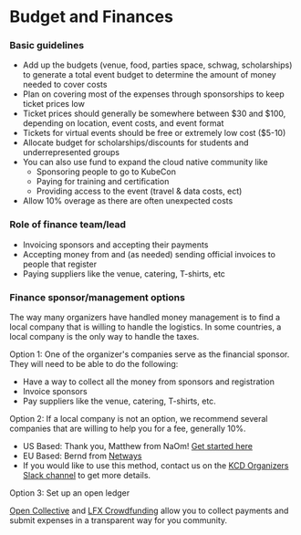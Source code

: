 # Budget and Finances


### Basic guidelines

* Add up the budgets (venue, food, parties space, schwag, scholarships) to generate a total event budget to determine the amount of money needed to cover costs
* Plan on covering most of the expenses through sponsorships to keep ticket prices low
* Ticket prices should generally be somewhere between $30 and $100, depending on location, event costs, and event format
* Tickets for virtual events should be free or extremely low cost ($5-10)
* Allocate budget for scholarships/discounts for students and underrepresented groups
* You can also use fund to expand the cloud native community like 
  * Sponsoring people to go to KubeCon
  * Paying for training and certification
  * Providing access to the event (travel & data costs, ect)
* Allow 10% overage as there are often unexpected costs

### Role of finance team/lead

* Invoicing sponsors and accepting their payments
* Accepting money from and (as needed) sending official invoices to people that register
* Paying suppliers like the venue, catering, T-shirts, etc

### Finance sponsor/management options
The way many  organizers have handled money management is to find a local company that is willing to handle the logistics. In some countries, a local company is the only way to handle the taxes.

Option 1: One of the organizer's companies serve as the financial sponsor. They will need to be able to do the following:

* Have a way to collect all the money from sponsors and registration
* Invoice sponsors 
* Pay suppliers like the venue, catering, T-shirts, etc.

Option 2: If a local company is not an option, we recommend several companies that are willing to help you for a fee, generally 10%. 

* US Based: Thank you, Matthew from NaOm! [Get started here](https://www.naomlab.com/do-you-need-a-fiscal-sponsor/)
* EU Based: Bernd from [Netways](http://www.netways.com)
* If you would like to use this method, contact us on the [KCD Organizers Slack channel](https://cloud-native.slack.com/archives/CN6LBV16G) to get more details.

Option 3: Set up an open ledger

[Open Collective](https://opencollective.com/) and [LFX Crowdfunding](https://crowdfunding.lfx.linuxfoundation.org/#events) allow you to collect payments and submit expenses in a transparent way for you community.


